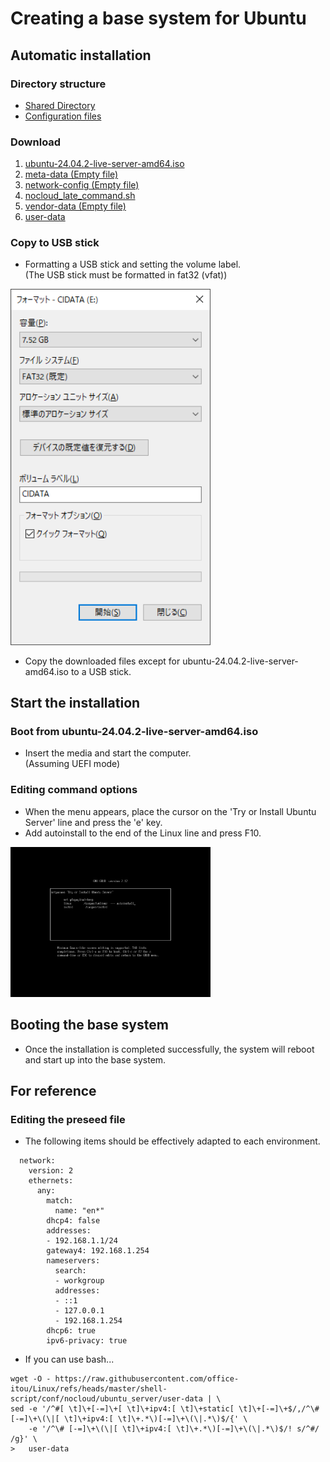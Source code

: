# **Creating a base system for Ubuntu**  
  
## **Automatic installation**  
  
### **Directory structure**  
  
* [Shared Directory](../Readme_specification/Readme_tree_srv.md "/srv/")  
* [Configuration files](../Readme_specification/Readme_tree_etc.md "/etc/")  
  
### **Download**  
  
1. [ubuntu-24.04.2-live-server-amd64.iso](https://releases.ubuntu.com/noble/ubuntu-24.04.2-live-server-amd64.iso "Ubuntu 24.04 (Noble Numbat)")  
2. [meta-data (Empty file)](https://raw.githubusercontent.com/office-itou/Linux/refs/heads/master/shell-script/conf/nocloud/ubuntu_server/meta-data)  
3. [network-config (Empty file)](https://raw.githubusercontent.com/office-itou/Linux/refs/heads/master/shell-script/conf/nocloud/ubuntu_server/network-config)  
4. [nocloud_late_command.sh](https://raw.githubusercontent.com/office-itou/Linux/refs/heads/master/shell-script/conf/nocloud/ubuntu_server/nocloud_late_command.sh)  
5. [vendor-data (Empty file)](https://raw.githubusercontent.com/office-itou/Linux/refs/heads/master/shell-script/conf/nocloud/ubuntu_server/vendor-data)  
6. [user-data](https://raw.githubusercontent.com/office-itou/Linux/refs/heads/master/shell-script/conf/_fixed_address/user-data)  
  
### **Copy to USB stick**  
  
* Formatting a USB stick and setting the volume label.  
(The USB stick must be formatted in fat32 (vfat))  
  
<img width="320" src="./_picture/2025-03-12-09-51-48.png">  
  
* Copy the downloaded files except for ubuntu-24.04.2-live-server-amd64.iso to a USB stick.  
  
## **Start the installation**  
  
### **Boot from ubuntu-24.04.2-live-server-amd64.iso**  
  
* Insert the media and start the computer.  
(Assuming UEFI mode)  
  
### **Editing command options**  
  
* When the menu appears, place the cursor on the 'Try or Install Ubuntu Server' line and press the 'e' key.  
* Add autoinstall to the end of the Linux line and press F10.  
  
<img width="320" src="./_picture/2025-03-12-10-07-31.png">  
  
## **Booting the base system**  
  
* Once the installation is completed successfully, the system will reboot and start up into the base system.  
  
## **For reference**  
  
### **Editing the preseed file**  
  
* The following items should be effectively adapted to each environment.  
  
``` bash:
  network:
    version: 2
    ethernets:
      any:
        match:
          name: "en*"
        dhcp4: false
        addresses:
        - 192.168.1.1/24
        gateway4: 192.168.1.254
        nameservers:
          search:
          - workgroup
          addresses:
          - ::1
          - 127.0.0.1
          - 192.168.1.254
        dhcp6: true
        ipv6-privacy: true
```
  
* If you can use bash...  
  
``` bash:
wget -O - https://raw.githubusercontent.com/office-itou/Linux/refs/heads/master/shell-script/conf/nocloud/ubuntu_server/user-data | \
sed -e '/^#[ \t]\+[-=]\+[ \t]\+ipv4:[ \t]\+static[ \t]\+[-=]\+$/,/^\# [-=]\+\(\|[ \t]\+ipv4:[ \t]\+.*\)[-=]\+\(\|.*\)$/{' \
    -e '/^\# [-=]\+\(\|[ \t]\+ipv4:[ \t]\+.*\)[-=]\+\(\|.*\)$/! s/^#/ /g}' \
>   user-data

```
  
